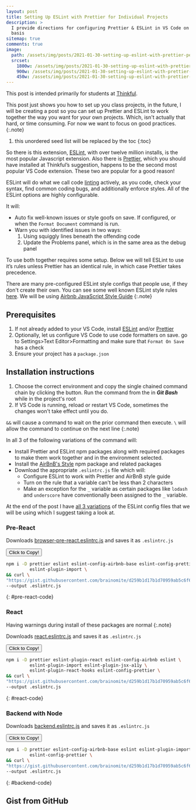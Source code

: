 ```yaml
---
layout: post
title: Setting Up ESLint with Prettier for Individual Projects
description: >
  I provide directions for configuring Prettier & ESLint in VS Code on a project
  basis
sitemap: true
comments: true
image:
  path: /assets/img/posts/2021-01-30-setting-up-eslint-with-prettier-per-project/cover.png
  srcset:
    1800w: /assets/img/posts/2021-01-30-setting-up-eslint-with-prettier-per-project/cover.png
    900w: /assets/img/posts/2021-01-30-setting-up-eslint-with-prettier-per-project/cover@0,5x.png
    450w: /assets/img/posts/2021-01-30-setting-up-eslint-with-prettier-per-project/cover@0,25x.png
---
```


This post is intended primarily for students at
[Thinkful](https://www.thinkful.com/).

This post just shows you how to set up you class projects, in the future, I will
be creating a post so you can set up Prettier and ESLint to work together the
way you want for your own projects. Which, isn't actually that hard, or time
consuming. For now we want to focus on good practices.
{:.note}

1. this unordered seed list will be replaced by the toc
{:toc}

So there is this extension,
[ESLint](https://marketplace.visualstudio.com/items?itemName=dbaeumer.vscode-eslint),
with over twelve million installs, is the most popular Javascript extension.
Also there is
[Prettier](https://marketplace.visualstudio.com/items?itemName=esbenp.prettier-vscode),
which you should have installed at Thinkful’s suggestion, happens to be the
second most popular VS Code extension. These two are popular for a good reason!

ESLint will do what we call code
[linting](<https://en.wikipedia.org/wiki/Lint_(software)>) actively, as you
code, check your syntax, find common coding bugs, and additionally enforce
styles. All of the ESLint options are highly configurable.

It will:

- Auto fix well-known issues or style goofs on save. If configured, or when the
  `Format Document` command is run.
- Warn you with identified issues in two ways:
  1.  Using squiggly lines beneath the offending code
  2.  Update the Problems panel, which is in the same area as the debug panel

To use both together requires some setup. Below we will tell ESLint to use it’s
rules unless Prettier has an identical rule, in which case Prettier
takes precedence.

There are many pre-configured ESLint style configs that people use, if they
don't create their own. You can see some well known ESLint style rules
[here](https://github.com/dustinspecker/awesome-eslint#configs-by-well-known-companiesorganizations).
We will be using
[Airbnb JavaScript Style Guide](https://github.com/airbnb/javascript)
{:.note}

## Prerequisites

1.  If not already added to your VS Code, install
    [ESLint](https://marketplace.visualstudio.com/items?itemName=dbaeumer.vscode-eslint)
    and/or
    [Prettier](https://marketplace.visualstudio.com/items?itemName=esbenp.prettier-vscode)
2.  Optionally, let us configure VS Code to use code formatters on save. go to
    Settings>Text Editor>Formatting and make sure that `Format On Save` has a
    check
3.  Ensure your project has a `package.json`

## Installation instructions

1. Choose the correct environment and copy the single chained command chain by
   clicking the button. Run the command from the in **_Git Bash_** while in the
   project's root
2. If VS Code is running, reload or restart VS Code, sometimes the changes won't
   take effect until you do.

`&&` will cause a command to wait on the prior command then execute. `\` will
allow the command to continue on the next line
{:.note}

In all 3 of the following variations of the command will:

- Install Prettier and ESLint npm packages along with required packages to make
  them work together and in the environment selected.
- Install the
  [AirBnB's Style](https://github.com/airbnb/javascript/tree/master/packages/eslint-config-airbnb)
  npm package and related packages
- Download the appropriate `.eslintrc.js` file which will:
   - Configure ESLint to work with Prettier and AirBnB style guide
   - Turn on the rule that a variable can't be less than 2 characters
   - Make an exception for the `_` variable as certain packages like `lodash`
      and `underscore` have conventionally been assigned to the  `_`  variable.

At the end of the post I have [all 3 variations](#gist-from-github) of the
ESLint config files that we will be using which I suggest taking a look at.


### Pre-React

Downloads
[browser-pre-react.eslintrc.js](https://gist.github.com/brainomite/d259b1d17b1d70959ab5c6f6ecd019a9#file-browser-pre-react-eslint-js)
and saves it as `.eslintrc.js`

<button id="pre-react-btn" onClick="codeCopyHandler('pre-react-code', 'pre-react-btn')">Click to Copy!</button>
```bash
npm i -D prettier eslint eslint-config-airbnb-base eslint-config-prettier \
         eslint-plugin-import \
&& curl \
"https://gist.githubusercontent.com/brainomite/d259b1d17b1d70959ab5c6f6ecd019a9/raw/d9e331cc63a943298132ab7ee4a150330d636a37/browser-pre-react.eslintrc.js" \
--output .eslintrc.js
```
{: #pre-react-code}

### React

Having warnings during install of these packages are normal
{:.note}

Downloads
[react.eslintrc.js](https://gist.github.com/brainomite/d259b1d17b1d70959ab5c6f6ecd019a9#file-react-eslintrc-js)
and saves it as `.eslintrc.js`

<button id="react-btn" onClick="codeCopyHandler('react-code', 'react-btn')">Click to Copy!</button>

```bash
npm i -D prettier eslint-plugin-react eslint-config-airbnb eslint \
         eslint-plugin-import eslint-plugin-jsx-a11y \
         eslint-plugin-react-hooks eslint-config-prettier \
&& curl \
"https://gist.githubusercontent.com/brainomite/d259b1d17b1d70959ab5c6f6ecd019a9/raw/d9e331cc63a943298132ab7ee4a150330d636a37/react.eslintrc.js" \
--output .eslintrc.js
```
{: #react-code}

### Backend with Node

Downloads
[backend.eslintrc.js](https://gist.github.com/brainomite/d259b1d17b1d70959ab5c6f6ecd019a9#file-backend-eslintrc-js)
and saves it as `.eslintrc.js`

<button id="backend-btn" onClick="codeCopyHandler('backend-code', 'backend-btn')">Click to Copy!</button>

```bash
npm i -D prettier eslint-config-airbnb-base eslint eslint-plugin-import \
         eslint-config-prettier \
&& curl \
"https://gist.githubusercontent.com/brainomite/d259b1d17b1d70959ab5c6f6ecd019a9/raw/d9e331cc63a943298132ab7ee4a150330d636a37/backend.eslintrc.js" \
--output .eslintrc.js
```
{: #backend-code}


## Gist from GitHub
<script src="https://gist.github.com/brainomite/d259b1d17b1d70959ab5c6f6ecd019a9.js"></script>


<script>
function codeCopyHandler(codeId, buttonId) {
  const code = document.querySelector(`#${codeId} code`).innerText;
  navigator.clipboard.writeText(code);
  const btn = document.querySelector("#" + buttonId);
  const oldText = btn.innerText;
  btn.innerText = "copied!";
  setTimeout(() => (btn.innerText = oldText), 1500);
}

</script>

<style>
/*!
* Gist DarkCode ver 0.2.0
* Copyright (c) 2017 KillerCodes.in
* License: Free to use with this file header ;)
* https://gist.github.com/adimancv/eb2f4b46d3c95e6b8fe4dd52375236b2
*/
.gist{font-size: 18px}.gist-meta, .gist-file, .octotree_toggle, ul.comparison-list > li.title,button.button, a.button, span.button, button.minibutton, a.minibutton,span.minibutton, .clone-url-button > .clone-url-link{background: linear-gradient(#202020, #181818) !important;border-color: #383838 !important;border-radius: 0 0 3px 3px !important;text-shadow: none !important;color: #b5b5b5 !important}.markdown-format pre, .markdown-body pre, .markdown-format .highlight pre,.markdown-body .highlight pre, body.blog pre, #facebox pre, .blob-expanded,.terminal, .copyable-terminal, #notebook .input_area, .blob-code-context,.markdown-format code, body.blog pre > code, .api pre, .api code,.CodeMirror,.highlight{background-color: #1D1F21!important;color: #C5C8C6!important}.gist .blob-code{padding: 1px 10px !important;text-align: left;background: #000;border: 0}::selection{background: #24890d;color: #fff;text-shadow: none}::-moz-selection{background: #24890d;color: #fff;text-shadow: none}.blob-num{padding: 10px 8px 9px;text-align: right;color: #6B6B6B!important;border: 0}.blob-code,.blob-code-inner{color: #C5C8C6!important}.pl-c,.pl-c span{color: #969896!important;font-style: italic!important}.pl-c1{color: #DE935F!important}.pl-cce{color: #DE935F!important}.pl-cn{color: #DE935F!important}.pl-coc{color: #DE935F!important}.pl-cos{color: #B5BD68!important}.pl-e{color: #F0C674!important}.pl-ef{color: #F0C674!important}.pl-en{color: #F0C674!important}.pl-enc{color: #DE935F!important}.pl-enf{color: #F0C674!important}.pl-enm{color: #F0C674!important}.pl-ens{color: #DE935F!important}.pl-ent{color: #B294BB!important}.pl-entc{color: #F0C674!important}.pl-enti{color: #F0C674!important;font-weight: 700!important}.pl-entm{color: #C66!important}.pl-eoa{color: #B294BB!important}.pl-eoac{color: #C66!important}.pl-eoac .pl-pde{color: #C66!important}.pl-eoai{color: #B294BB!important}.pl-eoai .pl-pde{color: #B294BB!important}.pl-eoi{color: #F0C674!important}.pl-k{color: #B294BB!important}.pl-ko{color: #B294BB!important}.pl-kolp{color: #B294BB!important}.pl-kos{color: #DE935F!important}.pl-kou{color: #DE935F!important}.pl-mai .pl-sf{color: #C66!important}.pl-mb{color: #B5BD68!important;font-weight: 700!important}.pl-mc{color: #B294BB!important}.pl-mh .pl-pdh{color: #DE935F!important}.pl-mi{color: #B294BB!important;font-style: italic!important}.pl-ml{color: #B5BD68!important}.pl-mm{color: #C66!important}.pl-mp{color: #81A2BE!important}.pl-mp1 .pl-sf{color: #81A2BE!important}.pl-mq{color: #DE935F!important}.pl-mr{color: #B294BB!important}.pl-ms{color: #B294BB!important}.pl-pdb{color: #B5BD68!important;font-weight: 700!important}.pl-pdc{color: #969896!important;font-style: italic!important}.pl-pdc1{color: #DE935F!important}.pl-pde{color: #DE935F!important}.pl-pdi{color: #B294BB!important;font-style: italic!important}.pl-pds{color: #B5BD68!important}.pl-pdv{color: #C66!important}.pl-pse{color: #DE935F!important}.pl-pse .pl-s2{color: #DE935F!important}.pl-s{color: #B294BB!important}.pl-s1{color: #B5BD68!important}.pl-s2{color: #c5c8c6!important}.pl-mp .pl-s3{color: #B294BB!important}.pl-s3{color: #81a2be!important}.pl-sc{color: #c5c8c6!important}.pl-scp{color: #DE935F!important}.pl-sf{color: #DAD085!important}.pl-smc{color: #F0C674!important}.pl-smi{color: #c5c8c6!important}.pl-smp{color: #c5c8c6!important}.pl-sok{color: #B294BB!important}.pl-sol{color: #B5BD68!important}.pl-som{color: #C66!important}.pl-sr{color: #C66!important}.pl-sra{color: #B294BB!important}.pl-src{color: #B294BB!important}.pl-sre{color: #B294BB!important}.pl-st{color: #B294BB!important}.pl-stj{color: #c5c8c6!important}.pl-stp{color: #DE935F!important}.pl-sv{color: #DE935F!important}.pl-v{color: #DE935F!important}.pl-vi{color: #DE935F!important}.pl-vo{color: #C66!important}.pl-vpf{color: #DE935F!important}.pl-mi1{color: #8F9D6A!important;background: rgba(0,64,0,.5)!important}.pl-mdht{color: #8F9D6A!important;background: rgba(0,64,0,.5)!important}.pl-md{color: #C66!important;background: rgba(64,0,0,.5)!important}.pl-mdhf{color: #C66!important;background: rgba(64,0,0,.5)!important}.pl-mdr{color: #DE935F!important;font-weight: 400!important}.pl-mdh{color: #C66!important;font-weight: 400!important}.pl-mdi{color: #C66!important;font-weight: 400!important}.pl-ib{background-color: #C66!important}.pl-id{background-color: #C66!important;color: #fff!important}.pl-ii{background-color: #C66!important;color: #fff!important}.pl-iu{background-color: #C66!important}.pl-mo{color: #c5c8c6!important}.pl-mri{color: #DE935F!important}.pl-ms1{background-color: #c5c8c6!important}.pl-va{color: #DE935F!important}.pl-vpu{color: #DE935F!important}.pl-entl{color: #c5c8c6!important}.CodeMirror-gutters{background: #222!important;border-right: 1px solid #484848!important}.CodeMirror-guttermarker{color: #fff!important}.CodeMirror-guttermarker-subtle{color: #aaa!important}.CodeMirror-linenumber{color: #aaa!important}.CodeMirror-cursor{border-left: 1px solid #fff!important}.CodeMirror-activeline-background{background: #27282E!important}.CodeMirror-matchingbracket{outline: 1px solid grey!important;color: #fff!important}.cm-keyword{color: #f9ee98!important}.cm-atom{color: #FC0!important}.cm-number{color: #ca7841!important}.cm-def{color: #8DA6CE!important}.cm-variable-2,span.cm-tag{color: #607392!important}.cm-variable-3,span.cm-def{color: #607392!important}.cm-operator{color: #cda869!important}.cm-comment{color: #777!important;font-style: italic!important;font-weight: 400!important}.cm-string{color: #8f9d6a!important}.cm-string-2{color: #bd6b18!important}.cm-meta{background-color: #141414!important;color: #f7f7f7!important}.cm-builtin{color: #cda869!important}.cm-tag{color: #997643!important}.cm-attribute{color: #d6bb6d!important}.cm-header{color: #FF6400!important}.cm-hr{color: #AEAEAE!important}.cm-link{color: #ad9361!important;font-style: italic!important;text-decoration: none!important}.cm-error{border-bottom: 1px solid red!important}#notebook .highlight table{background: #1d1f21!important;color: #c5c8c6!important}.highlight .hll{background-color: #373b41!important}.highlight .c{color: #969896!important}.highlight .err{color: #c66!important}.highlight .k{color: #b294bb!important}.highlight .l{color: #de935f!important}.highlight .h,.highlight .n{color: #c5c8c6!important}.highlight .o{color: #8abeb7!important}.highlight .p{color: #c5c8c6!important}.highlight .cm{color: #969896!important}.highlight .cp{color: #969896!important}.highlight .c1{color: #969896!important}.highlight .cs{color: #969896!important}.highlight .gd{color: #c66!important}.highlight .ge{font-style: italic!important}.highlight .gh{color: #c5c8c6!important;font-weight: 700!important}.highlight .gi{color: #b5bd68!important}.highlight .gp{color: #969896!important;font-weight: 700!important}.highlight .gs{font-weight: 700!important}.highlight .gu{color: #8abeb7!important;font-weight: 700!important}.highlight .kc{color: #b294bb!important}.highlight .kd{color: #b294bb!important}.highlight .kn{color: #8abeb7!important}.highlight .kp{color: #b294bb!important}.highlight .kr{color: #b294bb!important}.highlight .kt{color: #f0c674!important}.highlight .ld{color: #b5bd68!important}.highlight .m{color: #de935f!important}.highlight .s{color: #b5bd68!important}.highlight .na{color: #81a2be!important}.highlight .nb{color: #c5c8c6!important}.highlight .nc{color: #f0c674!important}.highlight .no{color: #c66!important}.highlight .nd{color: #8abeb7!important}.highlight .ni{color: #c5c8c6!important}.highlight .ne{color: #c66!important}.highlight .nf{color: #81a2be!important}.highlight .nl{color: #c5c8c6!important}.highlight .nn{color: #f0c674!important}.highlight .nx{color: #81a2be!important}.highlight .py{color: #c5c8c6!important}.highlight .nt{color: #8abeb7!important}.highlight .nv{color: #c66!important}.highlight .ow{color: #8abeb7!important}.highlight .w{color: #c5c8c6!important}.highlight .mf{color: #de935f!important}.highlight .mh{color: #de935f!important}.highlight .mi{color: #de935f!important}.highlight .mo{color: #de935f!important}.highlight .sb{color: #b5bd68!important}.highlight .sc{color: #c5c8c6!important}.highlight .sd{color: #969896!important}.highlight .s2{color: #b5bd68!important}.highlight .se{color: #de935f!important}.highlight .sh{color: #b5bd68!important}.highlight .si{color: #de935f!important}.highlight .sx{color: #b5bd68!important}.highlight .sr{color: #b5bd68!important}.highlight .s1{color: #b5bd68!important}.highlight .ss{color: #b5bd68!important}.highlight .bp{color: #c5c8c6!important}.highlight .vc{color: #c66!important}.highlight .vg{color: #c66!important}.highlight .vi{color: #c66!important}.highlight .il{color: #de935f!important}
</style>
